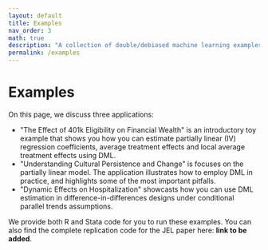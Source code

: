 ```yaml
---
layout: default
title: Examples
nav_order: 3
math: true
description: "A collection of double/debiased machine learning examples."
permalink: /examples
---
```


# Examples

On this page, we discuss three applications:
 
- "The Effect of 401k Eligibility on Financial Wealth" is an introductory toy example that shows you how you can estimate partially linear (IV) regression coefficients, average treatment effects and local average treatment effects using DML.
- "Understanding Cultural Persistence and Change" is focuses on the partially linear model. The application illustrates how to employ DML in practice, and highlights some of the most important pitfalls.
- "Dynamic Effects on Hospitalization" showcasts how you can use DML estimation in difference-in-differences designs under conditional parallel trends assumptions.

We provide both R and Stata code for you to run these examples. You can also find the complete replication code for the JEL paper here: **link to be added**.